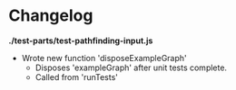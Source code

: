 # Changelog

**./test-parts/test-pathfinding-input.js**
* Wrote new function 'disposeExampleGraph'
	* Disposes 'exampleGraph' after unit tests complete.
	* Called from 'runTests'